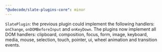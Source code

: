 ```yaml
---
"@udecode/slate-plugins-core": minor
---
```


`SlatePlugin`: the previous plugin could implement the following
handlers: `onChange`, `onDOMBeforeInput` and `onKeyDown`. The plugins
now implement all DOM handlers: clipboard, composition, focus, form,
image, keyboard, media, mouse, selection, touch, pointer, ui, wheel
animation and transition events.